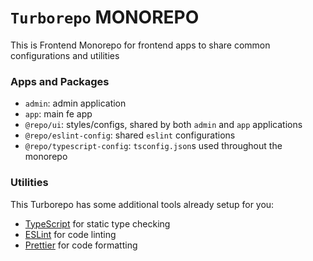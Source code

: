 # `Turborepo` MONOREPO

This is Frontend Monorepo for frontend apps to share common configurations and utilities

### Apps and Packages

- `admin`: admin application
- `app`: main fe app
- `@repo/ui`: styles/configs, shared by both `admin` and `app` applications
- `@repo/eslint-config`: shared `eslint` configurations
- `@repo/typescript-config`: `tsconfig.json`s used throughout the monorepo

### Utilities

This Turborepo has some additional tools already setup for you:

- [TypeScript](https://www.typescriptlang.org/) for static type checking
- [ESLint](https://eslint.org/) for code linting
- [Prettier](https://prettier.io) for code formatting
